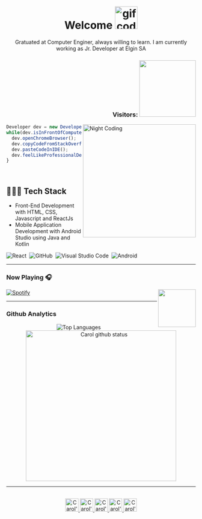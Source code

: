 
<!--Title -->
<h1 align = "center">  Welcome  <img width = "60" height = "60" src = "https://media4.giphy.com/media/dTWgGXLigmTl2f8Dm3/giphy.gif?cid=ecf05e47eypbuyxst3rl8m1ya8z7jexidpepw1ccky6gam3i&rid=giphy.gif&ct=s" alt = "gif code"/> </h1>

<!--Description-->
<p align = "center"> Gratuated at Computer Enginer, always willing to learn. I am currently working as Jr. Developer at Elgin SA  </p>
<!--<img src="https://raw.githubusercontent.com/MicaelliMedeiros/micaellimedeiros/master/image/computer-illustration.png"  width="300px" align="right" alt="Computador iuriCode">-->

<!--Visitors-->
 <h3 align = "right"> Visitors:  <img width = "150" src="https://profile-counter.glitch.me/carolfons/count.svg"> </h3>
 <!--Coding image-->
 <img alt="Night Coding" width="300"  src="https://media1.giphy.com/media/USV0ym3bVWQJJmNu3N/giphy.gif?cid=ecf05e476wdkyr4cgsm7qrzb5d61ra8jdekaiboe0wbvw824&rid=giphy.gif&ct=g" align="right"/>
 
 
 <!-- Code Dev-->
 
``` js
Developer dev = new Developer("Caroline");
while(dev.isInFrontOfComputer()){
  dev.openChromeBrowser();
  dev.copyCodeFromStackOverflow();
  dev.pasteCodeInIDE();
  dev.feelLikeProfessionalDeveloper();
}
```
<br>

<!--Tech Stack-->

  ## 👨🏻‍💻 Tech Stack 
  - Front-End Development with HTML, CSS, Javascript and ReactJs
  - Mobile Application Development with Android Studio using Java and Kotlin
  
![React](https://img.shields.io/badge/-React-05122A?style=flat&logo=react)&nbsp;
![GitHub](https://img.shields.io/badge/-GitHub-05122A?style=flat&logo=github)&nbsp;
![Visual Studio Code](https://img.shields.io/badge/-Visual%20Studio%20Code-05122A?style=flat&logo=visual-studio-code&logoColor=007ACC)&nbsp;
![Android](https://img.shields.io/badge/-Android-05122A?style=flat&logo=android)&nbsp;

 --- 
 
<!--Spotify-->

 ### Now Playing 🎧
  
 [![Spotify](https://novatorem-q8mcjgapc-carolfons.vercel.app/api/spotify)](https://open.spotify.com/user/carolineelgort?si=25f6b6bd998741bc) <img src ="https://cdn-icons-png.flaticon.com/512/2111/2111624.png" align="right" width="100"/>
 
 ---
 
<!-- Github Analytics-->

### Github Analytics 
<p align="center">
<img  src="https://github-readme-stats.vercel.app/api/top-langs/?username=carolfons&layout=compact&exclude_repo=exposure-fusion&theme=graywhite" alt="Top Languages" /> &nbsp; &nbsp;
<img  src="https://github-readme-stats.vercel.app/api?username=carolfons&&hide=prs,issues&count_private=true&show_icons=true&theme=graywhite" alt="Carol github status" width="400" /> </p>

  ---
  
<!--Social Media-->
<p align="center">
<br/>
<a href="https://twitter.com/carol_fons">
  <img alt="Carol's | Twitter" width="35px" src="https://user-images.githubusercontent.com/45009920/171962869-c36bd84e-860c-43b0-bce0-75f09a0f77fa.png"/>
</a>
<a href="https://www.linkedin.com/in/carolinefons">
  <img alt="Carol's LinkdeIN" width="35px" src="https://user-images.githubusercontent.com/45009920/171963009-a93b1025-8c40-4a19-be7f-ac6567e4ded2.png"/>
</a>
<a href="https://www.facebook.com/caroline.santosfonseca">
  <img alt="Carol's Facebook" width="35px" src="https://user-images.githubusercontent.com/45009920/171963035-7b230991-9206-45b9-b70b-1ff47d90dccb.png"/>
</a>
<a href="https://www.instagram.com/carol_fonseca">
  <img alt="Carol's Instagram" width="35px" src="https://user-images.githubusercontent.com/45009920/171962787-1ba38b32-90cf-4ee6-8821-e2b4abc038ec.png"/>
</a>
<a href="https://open.spotify.com/user/carolineelgort?si=38517bf9ad9b4081">
  <img alt="Carol's Spotify" width="35px" src="https://user-images.githubusercontent.com/45009920/171963086-cd56a4ae-e586-4903-8c98-c6c9e6c71db8.png"/>
</a>
</p>
  

<!--
**carolfons/carolfons** is a ✨ _special_ ✨ repository because its `README.md` (this file) appears on your GitHub profile.
Here are some ideas to get you started:

- 🔭 I’m currently working on ...
- 🌱 I’m currently learning ...
- 👯 I’m looking to collaborate on ...
- 🤔 I’m looking for help with ...
- 💬 Ask me about ...
- 📫 How to reach me: ...
- 😄 Pronouns: ...
- ⚡ Fun fact: ...
-->

